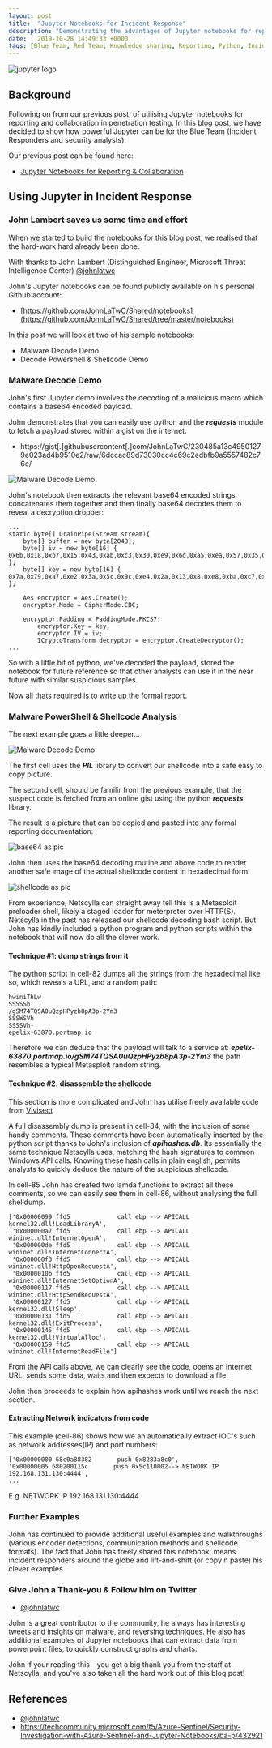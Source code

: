 ```yaml
---
layout: post
title:  "Jupyter Notebooks for Incident Response"
description: "Demonstrating the advantages of Jupyter notebooks for reporting, collaboration and code-sharing in Incident Response"
date:   2019-10-28 14:49:33 +0000
tags: [Blue Team, Red Team, Knowledge sharing, Reporting, Python, Incident Response]
---
```


![jupyter logo](/assets/Jupyter.png)

## Background

Following on from our previous post, of utilising Jupyter notebooks for reporting and collaboration in penetration testing.
In this blog post, we have decided to show how powerful Jupyter can be for the Blue Team (Incident Responders and security analysts).

Our previous post can be found here:
 * [Jupyter Notebooks for Reporting & Collaboration](https://www.netscylla.com/blog/2019/10/15/Jupyter-Notebooks-for-Reporting.html)

## Using Jupyter in Incident Response

### John Lambert saves us some time and effort

When we started to build the notebooks for this blog post, we realised that the hard-work hard already been done.

With thanks to John Lambert (Distinguished Engineer, Microsoft Threat Intelligence Center) [@johnlatwc](https://twitter.com/JohnLaTwC)

John's Jupyter notebooks can be found publicly available on his personal Github account: 
 * [https://github.com/JohnLaTwC/Shared/notebooks](https://github.com/JohnLaTwC/Shared/tree/master/notebooks)

In this post we will look at two of his sample notebooks:
 * Malware Decode Demo
 * Decode Powershell & Shellcode Demo
 
### Malware Decode Demo

John's first Jupyter demo involves the decoding of a malicious macro which contains a base64 encoded payload.

John demonstrates that you can easily use python and the ***requests*** module to fetch a payload stored within 
a gist on the internet.
 * https://gist[.]githubusercontent[.]com/JohnLaTwC/230485a13c49501279e023ad4b9510e2/raw/6dccac89d73030cc4c69c2edbfb9a5557482c76c/  

![Malware Decode Demo](/assets/jupyter-malware-demo-1.png)

John's notebook then extracts the relevant base64 encoded strings, concatenates them together and then finally base64 decodes them
to reveal a decryption dropper:

```
...
static byte[] DrainPipe(Stream stream){
    byte[] buffer = new byte[2048];
    byte[] iv = new byte[16] { 0x6b,0x18,0xb7,0x15,0x43,0xab,0xc3,0x30,0xe9,0x6d,0xa5,0xea,0x57,0x35,0xc6,0xf1 };
    byte[] key = new byte[16] { 0x7a,0x79,0xa7,0xe2,0x3a,0x5c,0x9c,0xe4,0x2a,0x13,0x8,0xe8,0xba,0xc7,0x65,0xae };

    Aes encryptor = Aes.Create();
    encryptor.Mode = CipherMode.CBC;
              
    encryptor.Padding = PaddingMode.PKCS7;
        encryptor.Key = key;
        encryptor.IV = iv;
        ICryptoTransform decryptor = encryptor.CreateDecryptor();
...
``` 
So with a little bit of python, we've decoded the payload, stored the notebook for future reference so that other analysts can
use it in the near future with similar suspicious samples.  

Now all thats required is to write up the formal report.  

### Malware PowerShell & Shellcode Analysis  

The next example goes a little deeper...

![Malware Decode Demo](/assets/jupyter-malware-demo-2.png)  

The first cell uses the ***PIL*** library to convert our shellcode into a safe easy to copy picture.

The second cell, should be familir from the previous example, that the suspect code is fetched from an online gist using
the python ***requests*** library. 

The result is a picture that can be copied and pasted into any formal reporting documentation:

![base64 as pic](/assets/jupyter-malware-demo-3.png)   

John then uses the base64 decoding routine and above code to render another safe image of the actual shellcode content in hexadecimal form:
           
![shellcode as pic](/assets/jupyter-malware-demo-4.png)    

From experience, Netscylla can straight away tell this is a Metasploit preloader shell, likely a staged loader for meterpreter over HTTP(S). 
Netscylla in the past has released our shellcode decoding bash script. But John has kindly included a python program and python scripts within
the notebook that will now do all the clever work.

#### Technique #1: dump strings from it

The python script in cell-82 dumps all the strings from the hexadecimal like so, which reveals a URL, and a random path:
```
hwiniThLw
SSSSSh
/gSM74TQSA0uQzpHPyzb8pA3p-2Ym3
SSSWSVh
SSSSVh-
epelix-63870.portmap.io
```      
Therefore we can deduce that the payload will talk to a service at: ***epelix-63870.portmap.io/gSM74TQSA0uQzpHPyzb8pA3p-2Ym3*** the path resembles
a typical Metasploit random string.

#### Technique #2: disassemble the shellcode

This section is more complicated and John has utilise freely available code from [Vivisect](https://github.com/vivisect/vivisect)

A full disassembly dump is present in cell-84, with the inclusion of some handy comments. These comments have been automatically inserted by the
python script thanks to John's inclusion of ***apihashes.db***.  Its essentially the same technique Netscylla uses, matching the hash signatures 
to common Windows API calls.  Knowing these hash calls in plain english, permits analysts to quickly deduce the nature of the suspicious shellcode.

In cell-85 John has created two lamda functions to extract all these comments, so we can easily see them in cell-86, without analysing the full shelldump.
```
['0x00000099 ffd5             call ebp --> APICALL kernel32.dll!LoadLibraryA',
 '0x000000a7 ffd5             call ebp --> APICALL wininet.dll!InternetOpenA',
 '0x000000de ffd5             call ebp --> APICALL wininet.dll!InternetConnectA',
 '0x000000f3 ffd5             call ebp --> APICALL wininet.dll!HttpOpenRequestA',
 '0x0000010b ffd5             call ebp --> APICALL wininet.dll!InternetSetOptionA',
 '0x00000117 ffd5             call ebp --> APICALL wininet.dll!HttpSendRequestA',
 '0x00000127 ffd5             call ebp --> APICALL kernel32.dll!Sleep',
 '0x00000131 ffd5             call ebp --> APICALL kernel32.dll!ExitProcess',
 '0x00000145 ffd5             call ebp --> APICALL kernel32.dll!VirtualAlloc',
 '0x00000159 ffd5             call ebp --> APICALL wininet.dll!InternetReadFile']
 ```
 From the API calls above, we can clearly see the code, opens an Internet URL, sends some data, waits and then expects to download a file.
 
 John then proceeds to explain how apihashes work until we reach the next section.
 
#### Extracting Network indicators from code
 
This example (cell-86) shows how we an automatically extract IOC's such as network addresses(IP) and port numbers:
```
['0x00000000 68c0a88382       push 0x8283a8c0',
'0x00000005 680200115c       push 0x5c110002--> NETWORK IP 192.168.131.130:4444',
...
```
E.g. NETWORK IP 192.168.131.130:4444

### Further Examples

John has continued to provide additional useful examples and walkthroughs (various encoder detections, communication methods and shellcode formats).
The fact that John has freely shared this notebook, means incident responders around the globe and lift-and-shift (or copy n paste) his clever examples.

### Give John a Thank-you & Follow him on Twitter

 * [@johnlatwc](https://twitter.com/JohnLaTwC)

John is a great contributor to the community, he always has interesting tweets and insights on malware, and reversing techniques. He also has additional examples of Jupyter notebooks that can extract data from powerpoint files, to quickly construct graphs and charts.

John if your reading this - you get a big thank you from the staff at Netscylla, and you've also taken all the hard work out of this blog post!

## References
* [@johnlatwc](https://twitter.com/JohnLaTwC)
* https://techcommunity.microsoft.com/t5/Azure-Sentinel/Security-Investigation-with-Azure-Sentinel-and-Jupyter-Notebooks/ba-p/432921
